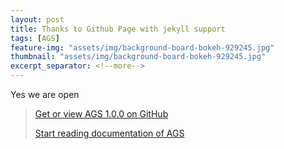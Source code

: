```yaml
---
layout: post
title: Thanks to Github Page with jekyll support
tags: [AGS]
feature-img: "assets/img/background-board-bokeh-929245.jpg"
thumbnail: "assets/img/background-board-bokeh-929245.jpg"
excerpt_separator: <!--more-->
---
```


Yes we are open

<!--more-->

> [Get or view AGS 1.0.0 on GitHub](https://github.com/v20100v/autoit-gui-skeleton/releases/tag/1.0.0)
>
> [Start reading documentation of AGS](../../../documentation/)
 
